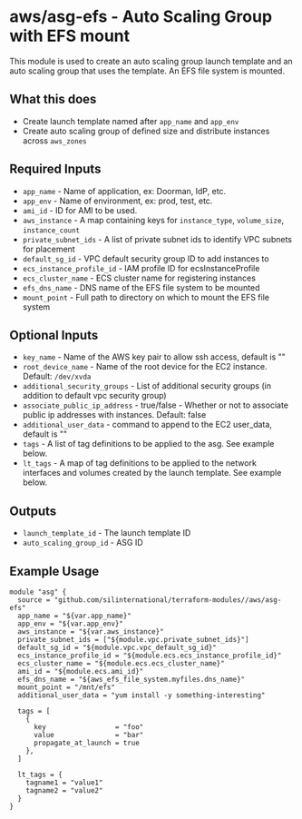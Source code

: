 # aws/asg-efs - Auto Scaling Group with EFS mount
This module is used to create an auto scaling group launch template and
an auto scaling group that uses the template.  An EFS file system is mounted.

## What this does

 - Create launch template named after `app_name` and `app_env`
 - Create auto scaling group of defined size and distribute instances across `aws_zones`

## Required Inputs

 - `app_name` - Name of application, ex: Doorman, IdP, etc.
 - `app_env` - Name of environment, ex: prod, test, etc.
 - `ami_id` - ID for AMI to be used.
 - `aws_instance` - A map containing keys for `instance_type`, `volume_size`, `instance_count`
 - `private_subnet_ids` - A list of private subnet ids to identify VPC subnets for placement
 - `default_sg_id` - VPC default security group ID to add instances to
 - `ecs_instance_profile_id` - IAM profile ID for ecsInstanceProfile
 - `ecs_cluster_name` - ECS cluster name for registering instances
 - `efs_dns_name` - DNS name of the EFS file system to be mounted
 - `mount_point` - Full path to directory on which to mount the EFS file system

## Optional Inputs

 - `key_name` - Name of the AWS key pair to allow ssh access, default is ""
 - `root_device_name` - Name of the root device for the EC2 instance. Default: `/dev/xvda`
 - `additional_security_groups` - List of additional security groups (in addition to default vpc security group)
 - `associate_public_ip_address` - true/false - Whether or not to associate public ip addresses with instances. Default: false
 - `additional_user_data` - command to append to the EC2 user\_data, default is ""
 - `tags` - A list of tag definitions to be applied to the asg. See example below.
 - `lt_tags` - A map of tag definitions to be applied to the network interfaces and volumes created by the launch template. See example below.

## Outputs

 - `launch_template_id` - The launch template ID
 - `auto_scaling_group_id` - ASG ID

## Example Usage

```hcl
module "asg" {
  source = "github.com/silinternational/terraform-modules//aws/asg-efs"
  app_name = "${var.app_name}"
  app_env = "${var.app_env}"
  aws_instance = "${var.aws_instance}"
  private_subnet_ids = ["${module.vpc.private_subnet_ids}"]
  default_sg_id = "${module.vpc.vpc_default_sg_id}"
  ecs_instance_profile_id = "${module.ecs.ecs_instance_profile_id}"
  ecs_cluster_name = "${module.ecs.ecs_cluster_name}"
  ami_id = "${module.ecs.ami_id}"
  efs_dns_name = "${aws_efs_file_system.myfiles.dns_name}"
  mount_point = "/mnt/efs"
  additional_user_data = "yum install -y something-interesting"

  tags = [
    {
      key                 = "foo"
      value               = "bar"
      propagate_at_launch = true
    },
  ]

  lt_tags = {
    tagname1 = "value1"
    tagname2 = "value2"
  }
}
```
